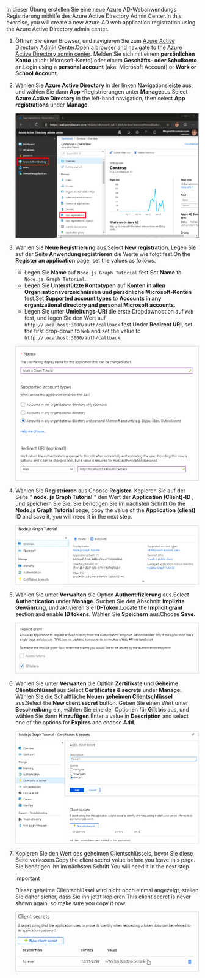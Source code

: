<!-- markdownlint-disable MD002 MD041 -->

<span data-ttu-id="b9f26-101">In dieser Übung erstellen Sie eine neue Azure AD-Webanwendungs Registrierung mithilfe des Azure Active Directory Admin Center.</span><span class="sxs-lookup"><span data-stu-id="b9f26-101">In this exercise, you will create a new Azure AD web application registration using the Azure Active Directory admin center.</span></span>

1. <span data-ttu-id="b9f26-102">Öffnen Sie einen Browser, und navigieren Sie zum [Azure Active Directory Admin Center](https://aad.portal.azure.com).</span><span class="sxs-lookup"><span data-stu-id="b9f26-102">Open a browser and navigate to the [Azure Active Directory admin center](https://aad.portal.azure.com).</span></span> <span data-ttu-id="b9f26-103">Melden Sie sich mit einem **persönlichen Konto** (auch: Microsoft-Konto) oder einem **Geschäfts- oder Schulkonto** an.</span><span class="sxs-lookup"><span data-stu-id="b9f26-103">Login using a **personal account** (aka: Microsoft Account) or **Work or School Account**.</span></span>

1. <span data-ttu-id="b9f26-104">Wählen Sie **Azure Active Directory** in der linken Navigationsleiste aus, und wählen Sie dann **App** -Registrierungen unter **Manage**aus.</span><span class="sxs-lookup"><span data-stu-id="b9f26-104">Select **Azure Active Directory** in the left-hand navigation, then select **App registrations** under **Manage**.</span></span>

    ![<span data-ttu-id="b9f26-105">Screenshot der APP-Registrierungen</span><span class="sxs-lookup"><span data-stu-id="b9f26-105">A screenshot of the App registrations</span></span> ](./images/aad-portal-app-registrations.png)

1. <span data-ttu-id="b9f26-106">Wählen Sie **Neue Registrierung** aus.</span><span class="sxs-lookup"><span data-stu-id="b9f26-106">Select **New registration**.</span></span> <span data-ttu-id="b9f26-107">Legen Sie auf der Seite **Anwendung registrieren** die Werte wie folgt fest.</span><span class="sxs-lookup"><span data-stu-id="b9f26-107">On the **Register an application** page, set the values as follows.</span></span>

    - <span data-ttu-id="b9f26-108">Legen Sie **Name** auf `Node.js Graph Tutorial` fest.</span><span class="sxs-lookup"><span data-stu-id="b9f26-108">Set **Name** to `Node.js Graph Tutorial`.</span></span>
    - <span data-ttu-id="b9f26-109">Legen Sie **Unterstützte Kontotypen** auf **Konten in allen Organisationsverzeichnissen und persönliche Microsoft-Konten** fest.</span><span class="sxs-lookup"><span data-stu-id="b9f26-109">Set **Supported account types** to **Accounts in any organizational directory and personal Microsoft accounts**.</span></span>
    - <span data-ttu-id="b9f26-110">Legen Sie unter **Umleitungs-URI** die erste Dropdownoption auf `Web` fest, und legen Sie den Wert auf `http://localhost:3000/auth/callback` fest.</span><span class="sxs-lookup"><span data-stu-id="b9f26-110">Under **Redirect URI**, set the first drop-down to `Web` and set the value to `http://localhost:3000/auth/callback`.</span></span>

    ![Screenshot der Seite "Registrieren einer Anwendung"](./images/aad-register-an-app.png)

1. <span data-ttu-id="b9f26-112">Wählen Sie **Registrieren** aus.</span><span class="sxs-lookup"><span data-stu-id="b9f26-112">Choose **Register**.</span></span> <span data-ttu-id="b9f26-113">Kopieren Sie auf der Seite " **node. js Graph Tutorial** " den Wert der **Application (Client)-ID** , und speichern Sie Sie, Sie benötigen Sie im nächsten Schritt.</span><span class="sxs-lookup"><span data-stu-id="b9f26-113">On the **Node.js Graph Tutorial** page, copy the value of the **Application (client) ID** and save it, you will need it in the next step.</span></span>

    ![Screenshot der Anwendungs-ID der neuen App-Registrierung](./images/aad-application-id.png)

1. <span data-ttu-id="b9f26-115">Wählen Sie unter **Verwalten** die Option **Authentifizierung** aus.</span><span class="sxs-lookup"><span data-stu-id="b9f26-115">Select **Authentication** under **Manage**.</span></span> <span data-ttu-id="b9f26-116">Suchen Sie den Abschnitt **Implizite Gewährung**, und aktivieren Sie **ID-Token**.</span><span class="sxs-lookup"><span data-stu-id="b9f26-116">Locate the **Implicit grant** section and enable **ID tokens**.</span></span> <span data-ttu-id="b9f26-117">Wählen Sie **Speichern** aus.</span><span class="sxs-lookup"><span data-stu-id="b9f26-117">Choose **Save**.</span></span>

    ![Screenshot des impliziten Grant-Abschnitts](./images/aad-implicit-grant.png)

1. <span data-ttu-id="b9f26-119">Wählen Sie unter **Verwalten** die Option **Zertifikate und Geheime Clientschlüssel** aus.</span><span class="sxs-lookup"><span data-stu-id="b9f26-119">Select **Certificates & secrets** under **Manage**.</span></span> <span data-ttu-id="b9f26-120">Wählen Sie die Schaltfläche **Neuen geheimen Clientschlüssel** aus.</span><span class="sxs-lookup"><span data-stu-id="b9f26-120">Select the **New client secret** button.</span></span> <span data-ttu-id="b9f26-121">Geben Sie einen Wert unter **Beschreibung** ein, wählen Sie eine der Optionen für **Gilt bis** aus, und wählen Sie dann **Hinzufügen**.</span><span class="sxs-lookup"><span data-stu-id="b9f26-121">Enter a value in **Description** and select one of the options for **Expires** and choose **Add**.</span></span>

    ![Screenshot des Dialogfelds zum Hinzufügen eines geheimen Clients](./images/aad-new-client-secret.png)

1. <span data-ttu-id="b9f26-123">Kopieren Sie den Wert des geheimen Clientschlüssels, bevor Sie diese Seite verlassen.</span><span class="sxs-lookup"><span data-stu-id="b9f26-123">Copy the client secret value before you leave this page.</span></span> <span data-ttu-id="b9f26-124">Sie benötigen ihn im nächsten Schritt.</span><span class="sxs-lookup"><span data-stu-id="b9f26-124">You will need it in the next step.</span></span>

    > [!IMPORTANT]
    > <span data-ttu-id="b9f26-125">Dieser geheime Clientschlüssel wird nicht noch einmal angezeigt, stellen Sie daher sicher, dass Sie ihn jetzt kopieren.</span><span class="sxs-lookup"><span data-stu-id="b9f26-125">This client secret is never shown again, so make sure you copy it now.</span></span>

    ![Screenshot des neu hinzugefügten geheimen Clients](./images/aad-copy-client-secret.png)